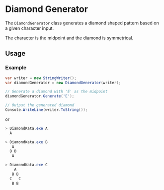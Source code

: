 ﻿# Diamond Generator

The `DiamondGenerator` class generates a diamond shaped pattern based on a given character input. 

The character is the midpoint and the diamond is symmetrical.

## Usage

### Example

```csharp
var writer = new StringWriter();
var diamondGenerator = new DiamondGenerator(writer);

// Generate a diamond with 'E' as the midpoint
diamondGenerator.Generate('E');

// Output the generated diamond
Console.WriteLine(writer.ToString());
```

or

```csharp
> DiamondKata.exe A
  A

> DiamondKata.exe B
   A
  B B
   A

> DiamondKata.exe C
    A
   B B
  C   C
   B B
```